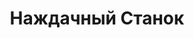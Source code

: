 ---
id: '26'
title: Наждачный Станок
description: Залог 1000 рублей
price: '200'
order: 26
default_thumbnail_image: images/IMG_20210204_145127_sm.jpg
default_original_image: images/IMG_20210204_145127.jpg
category: content/category/04shlif.md
featured: true
layout: product
---